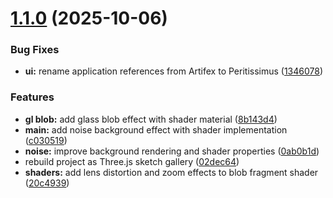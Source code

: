 # [1.1.0](https://github.com/peritissimus/artifex/compare/v1.0.2...v1.1.0) (2025-10-06)


### Bug Fixes

* **ui:** rename application references from Artifex to Peritissimus ([1346078](https://github.com/peritissimus/artifex/commit/13460784a8469a421cec4ca40abe6d5d0b660409))


### Features

* **gl blob:** add glass blob effect with shader material ([8b143d4](https://github.com/peritissimus/artifex/commit/8b143d49733651ebe8ca0ca788085792b7be30ba))
* **main:** add noise background effect with shader implementation ([c030519](https://github.com/peritissimus/artifex/commit/c030519ba9f69c1445cf5ec64e28412aa04a3ba9))
* **noise:** improve background rendering and shader properties ([0ab0b1d](https://github.com/peritissimus/artifex/commit/0ab0b1db1076ca6863f1f1e3fd92f1a19bd5c8a5))
* rebuild project as Three.js sketch gallery ([02dec64](https://github.com/peritissimus/artifex/commit/02dec64833295cf636e67018a76188aa7287be82))
* **shaders:** add lens distortion and zoom effects to blob fragment shader ([20c4939](https://github.com/peritissimus/artifex/commit/20c49394dd3080c91e2f2b4d4b72c7c0b8d41892))
